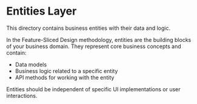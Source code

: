 # Entities Layer

This directory contains business entities with their data and logic.

In the Feature-Sliced Design methodology, entities are the building blocks of your business domain. They represent core business concepts and contain:

- Data models
- Business logic related to a specific entity
- API methods for working with the entity

Entities should be independent of specific UI implementations or user interactions.
